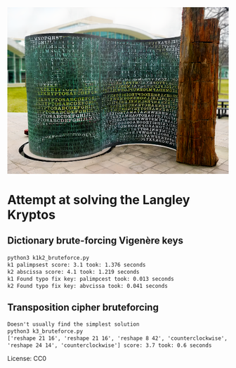 <img src="data/sculpture.png" width="600" height="auto"/>  

# Attempt at solving the Langley Kryptos

## Dictionary brute-forcing Vigenère keys
```
python3 k1k2_bruteforce.py
k1 palimpsest score: 3.1 took: 1.376 seconds
k2 abscissa score: 4.1 took: 1.219 seconds
k1 Found typo fix key: palimpcest took: 0.013 seconds
k2 Found typo fix key: abvcissa took: 0.041 seconds
```

 
## Transposition cipher bruteforcing
```
Doesn't usually find the simplest solution
python3 k3_bruteforce.py
['reshape 21 16', 'reshape 21 16', 'reshape 8 42', 'counterclockwise', 'reshape 24 14', 'counterclockwise'] score: 3.7 took: 0.6 seconds
```

License: CC0
